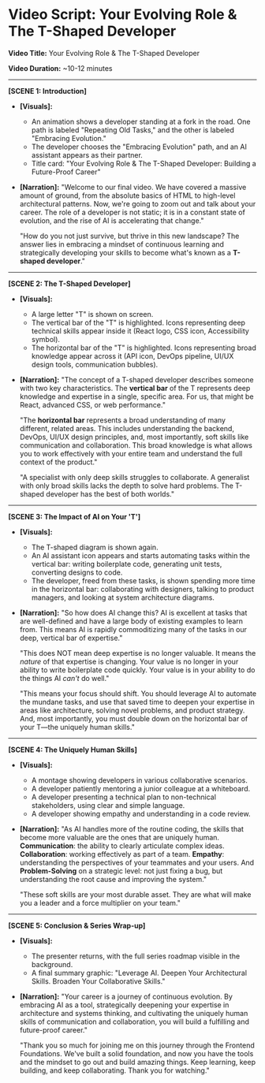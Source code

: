 # Video Script: Your Evolving Role & The T-Shaped Developer

**Video Title:** Your Evolving Role & The T-Shaped Developer

**Video Duration:** ~10-12 minutes

---

**[SCENE 1: Introduction]**

*   **[Visuals]:**
    *   An animation shows a developer standing at a fork in the road. One path is labeled "Repeating Old Tasks," and the other is labeled "Embracing Evolution."
    *   The developer chooses the "Embracing Evolution" path, and an AI assistant appears as their partner.
    *   Title card: "Your Evolving Role & The T-Shaped Developer: Building a Future-Proof Career"
*   **[Narration]:**
    "Welcome to our final video. We have covered a massive amount of ground, from the absolute basics of HTML to high-level architectural patterns. Now, we're going to zoom out and talk about your career. The role of a developer is not static; it is in a constant state of evolution, and the rise of AI is accelerating that change."

    "How do you not just survive, but thrive in this new landscape? The answer lies in embracing a mindset of continuous learning and strategically developing your skills to become what's known as a **T-shaped developer**."

---

**[SCENE 2: The T-Shaped Developer]**

*   **[Visuals]:**
    *   A large letter "T" is shown on screen.
    *   The vertical bar of the "T" is highlighted. Icons representing deep technical skills appear inside it (React logo, CSS icon, Accessibility symbol).
    *   The horizontal bar of the "T" is highlighted. Icons representing broad knowledge appear across it (API icon, DevOps pipeline, UI/UX design tools, communication bubbles).
*   **[Narration]:**
    "The concept of a T-shaped developer describes someone with two key characteristics. The **vertical bar** of the T represents deep knowledge and expertise in a single, specific area. For us, that might be React, advanced CSS, or web performance."

    "The **horizontal bar** represents a broad understanding of many different, related areas. This includes understanding the backend, DevOps, UI/UX design principles, and, most importantly, soft skills like communication and collaboration. This broad knowledge is what allows you to work effectively with your entire team and understand the full context of the product."

    "A specialist with only deep skills struggles to collaborate. A generalist with only broad skills lacks the depth to solve hard problems. The T-shaped developer has the best of both worlds."

---

**[SCENE 3: The Impact of AI on Your 'T']**

*   **[Visuals]:**
    *   The T-shaped diagram is shown again.
    *   An AI assistant icon appears and starts automating tasks within the vertical bar: writing boilerplate code, generating unit tests, converting designs to code.
    *   The developer, freed from these tasks, is shown spending more time in the horizontal bar: collaborating with designers, talking to product managers, and looking at system architecture diagrams.
*   **[Narration]:**
    "So how does AI change this? AI is excellent at tasks that are well-defined and have a large body of existing examples to learn from. This means AI is rapidly commoditizing many of the tasks in our deep, vertical bar of expertise."

    "This does NOT mean deep expertise is no longer valuable. It means the *nature* of that expertise is changing. Your value is no longer in your ability to write boilerplate code quickly. Your value is in your ability to do the things AI *can't* do well."

    "This means your focus should shift. You should leverage AI to automate the mundane tasks, and use that saved time to deepen your expertise in areas like architecture, solving novel problems, and product strategy. And, most importantly, you must double down on the horizontal bar of your T—the uniquely human skills."

---

**[SCENE 4: The Uniquely Human Skills]**

*   **[Visuals]:**
    *   A montage showing developers in various collaborative scenarios.
    *   A developer patiently mentoring a junior colleague at a whiteboard.
    *   A developer presenting a technical plan to non-technical stakeholders, using clear and simple language.
    *   A developer showing empathy and understanding in a code review.
*   **[Narration]:**
    "As AI handles more of the routine coding, the skills that become more valuable are the ones that are uniquely human. **Communication**: the ability to clearly articulate complex ideas. **Collaboration**: working effectively as part of a team. **Empathy**: understanding the perspectives of your teammates and your users. And **Problem-Solving** on a strategic level: not just fixing a bug, but understanding the root cause and improving the system."

    "These soft skills are your most durable asset. They are what will make you a leader and a force multiplier on your team."

---

**[SCENE 5: Conclusion & Series Wrap-up]**

*   **[Visuals]:**
    *   The presenter returns, with the full series roadmap visible in the background.
    *   A final summary graphic: "Leverage AI. Deepen Your Architectural Skills. Broaden Your Collaborative Skills."
*   **[Narration]:**
    "Your career is a journey of continuous evolution. By embracing AI as a tool, strategically deepening your expertise in architecture and systems thinking, and cultivating the uniquely human skills of communication and collaboration, you will build a fulfilling and future-proof career."

    "Thank you so much for joining me on this journey through the Frontend Foundations. We've built a solid foundation, and now you have the tools and the mindset to go out and build amazing things. Keep learning, keep building, and keep collaborating. Thank you for watching."

